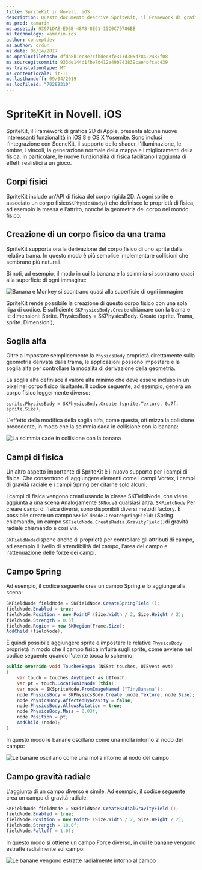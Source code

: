 ```yaml
---
title: SpriteKit in Novell. iOS
description: Questo documento descrive SpriteKit, il Framework di grafica 2D di Apple che si integra con SceneKit, incorpora la fisica e l'animazione, include il supporto per l'illuminazione e l'ombreggiatura e altro ancora. SpriteKit può essere usato per creare giochi 2D.
ms.prod: xamarin
ms.assetid: 93971DAE-ED6B-48A8-8E61-15C0C79786BB
ms.technology: xamarin-ios
author: conceptdev
ms.author: crdun
ms.date: 06/14/2017
ms.openlocfilehash: dfda8b1ec3e7cfbdec3fe313d305d78422487f08
ms.sourcegitcommit: 933de144d1fbe7d412e49b743839cae4bfcac439
ms.translationtype: MT
ms.contentlocale: it-IT
ms.lasthandoff: 09/04/2019
ms.locfileid: "70289310"
---
```

# <a name="spritekit-in-xamarinios"></a>SpriteKit in Novell. iOS

SpriteKit, il Framework di grafica 2D di Apple, presenta alcune nuove interessanti funzionalità in iOS 8 e OS X Yosemite. Sono inclusi l'integrazione con SceneKit, il supporto dello shader, l'illuminazione, le ombre, i vincoli, la generazione normale della mappa e i miglioramenti della fisica. In particolare, le nuove funzionalità di fisica facilitano l'aggiunta di effetti realistici a un gioco.

## <a name="physics-bodies"></a>Corpi fisici

SpriteKit include un'API di fisica del corpo rigida 2D. A ogni sprite è associato un corpo fisico`SKPhysicsBody`() che definisce le proprietà di fisica, ad esempio la massa e l'attrito, nonché la geometria del corpo nel mondo fisico.

## <a name="creating-a-physics-body-from-a-texture"></a>Creazione di un corpo fisico da una trama
SpriteKit supporta ora la derivazione del corpo fisico di uno sprite dalla relativa trama. In questo modo è più semplice implementare collisioni che sembrano più naturali.

Si noti, ad esempio, il modo in cui la banana e la scimmia si scontrano quasi alla superficie di ogni immagine:
 
![](spritekit-images/image13.png "Banana e Monkey si scontrano quasi alla superficie di ogni immagine")

SpriteKit rende possibile la creazione di questo corpo fisico con una sola riga di codice. È sufficiente `SKPhysicsBody.Create` chiamare con la trama e le dimensioni: Sprite. PhysicsBody = SKPhysicsBody. Create (sprite. Trama, sprite. Dimensioni);

## <a name="alpha-threshold"></a>Soglia alfa

Oltre a impostare semplicemente la `PhysicsBody` proprietà direttamente sulla geometria derivata dalla trama, le applicazioni possono impostare e la soglia alfa per controllare la modalità di derivazione della geometria. 

La soglia alfa definisce il valore alfa minimo che deve essere incluso in un pixel nel corpo fisico risultante. Il codice seguente, ad esempio, genera un corpo fisico leggermente diverso:

```chsarp
sprite.PhysicsBody = SKPhysicsBody.Create (sprite.Texture, 0.7f, sprite.Size);
```

L'effetto della modifica della soglia alfa, come questa, ottimizza la collisione precedente, in modo che la scimmia cada in collisione con la banana:

![](spritekit-images/image14.png "La scimmia cade in collisione con la banana")
 
## <a name="physics-fields"></a>Campi di fisica

Un altro aspetto importante di SpriteKit è il nuovo supporto per i campi di fisica. Che consentono di aggiungere elementi come i campi Vortex, i campi di gravità radiale e i campi Spring per citarne solo alcuni.

I campi di fisica vengono creati usando la classe SKFieldNode, che viene aggiunta a una scena Analogamente `SKNode`a qualsiasi altra. `SKFieldNode` Per creare campi di fisica diversi, sono disponibili diversi metodi factory. È possibile creare un campo `SKFieldNode.CreateSpringField()`Spring chiamando, un campo `SKFieldNode.CreateRadialGravityField()`di gravità radiale chiamando e così via.

`SKFieldNode`dispone anche di proprietà per controllare gli attributi di campo, ad esempio il livello di attendibilità del campo, l'area del campo e l'attenuazione delle forze dei campi.

## <a name="spring-field"></a>Campo Spring

Ad esempio, il codice seguente crea un campo Spring e lo aggiunge alla scena:

```csharp
SKFieldNode fieldNode = SKFieldNode.CreateSpringField ();
fieldNode.Enabled = true;
fieldNode.Position = new PointF (Size.Width / 2, Size.Height / 2);
fieldNode.Strength = 0.5f;
fieldNode.Region = new SKRegion(Frame.Size);
AddChild (fieldNode);
```

È quindi possibile aggiungere sprite e impostare le relative `PhysicsBody` proprietà in modo che il campo fisica influirà sugli sprite, come avviene nel codice seguente quando l'utente tocca lo schermo:

```csharp
public override void TouchesBegan (NSSet touches, UIEvent evt)
{
    var touch = touches.AnyObject as UITouch;
    var pt = touch.LocationInNode (this);
    var node = SKSpriteNode.FromImageNamed ("TinyBanana");
    node.PhysicsBody = SKPhysicsBody.Create (node.Texture, node.Size);
    node.PhysicsBody.AffectedByGravity = false;
    node.PhysicsBody.AllowsRotation = true;
    node.PhysicsBody.Mass = 0.03f;
    node.Position = pt;
    AddChild (node);
}
```

In questo modo le banane oscillano come una molla intorno al nodo del campo:

![](spritekit-images/image15.png "Le banane oscillano come una molla intorno al nodo del campo")
 
## <a name="radial-gravity-field"></a>Campo gravità radiale

L'aggiunta di un campo diverso è simile. Ad esempio, il codice seguente crea un campo di gravità radiale:

```csharp
SKFieldNode fieldNode = SKFieldNode.CreateRadialGravityField ();
fieldNode.Enabled = true;
fieldNode.Position = new PointF (Size.Width / 2, Size.Height / 2);
fieldNode.Strength = 10.0f;
fieldNode.Falloff = 1.0f;
```

In questo modo si ottiene un campo Force diverso, in cui le banane vengono estratte radialmente sul campo:

![](spritekit-images/image16.png "Le banane vengono estratte radialmente intorno al campo")
